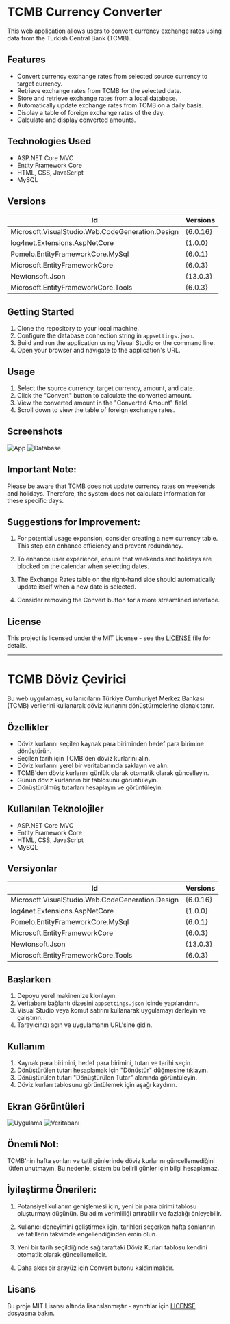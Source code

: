 # TCMB Currency Converter

This web application allows users to convert currency exchange rates using data from the Turkish Central Bank (TCMB).

## Features

- Convert currency exchange rates from selected source currency to target currency.
- Retrieve exchange rates from TCMB for the selected date.
- Store and retrieve exchange rates from a local database.
- Automatically update exchange rates from TCMB on a daily basis.
- Display a table of foreign exchange rates of the day.
- Calculate and display converted amounts.

## Technologies Used

- ASP.NET Core MVC
- Entity Framework Core
- HTML, CSS, JavaScript
- MySQL

## Versions

| Id                                   | Versions      |
|--------------------------------------|---------------|
| Microsoft.VisualStudio.Web.CodeGeneration.Design | {6.0.16}      |
| log4net.Extensions.AspNetCore         | {1.0.0}       |
| Pomelo.EntityFrameworkCore.MySql      | {6.0.1}       |
| Microsoft.EntityFrameworkCore          | {6.0.3}       |
| Newtonsoft.Json                       | {13.0.3}      |
| Microsoft.EntityFrameworkCore.Tools  | {6.0.3}       |

## Getting Started

1. Clone the repository to your local machine.
2. Configure the database connection string in `appsettings.json`.
3. Build and run the application using Visual Studio or the command line.
4. Open your browser and navigate to the application's URL.

## Usage

1. Select the source currency, target currency, amount, and date.
2. Click the "Convert" button to calculate the converted amount.
3. View the converted amount in the "Converted Amount" field.
4. Scroll down to view the table of foreign exchange rates.

## Screenshots

![App](MB1008/screenshots/screenshot1.png)
![Database](MB1008/screenshots/screenshot2.png)

## Important Note:
Please be aware that TCMB does not update currency rates on weekends and holidays. Therefore, the system does not calculate information for these specific days.

## Suggestions for Improvement:
1. For potential usage expansion, consider creating a new currency table. This step can enhance efficiency and prevent redundancy.

2. To enhance user experience, ensure that weekends and holidays are blocked on the calendar when selecting dates.

3. The Exchange Rates table on the right-hand side should automatically update itself when a new date is selected.

4. Consider removing the Convert button for a more streamlined interface.

## License

This project is licensed under the MIT License - see the [LICENSE](/LICENSE) file for details.

---

# TCMB Döviz Çevirici

Bu web uygulaması, kullanıcıların Türkiye Cumhuriyet Merkez Bankası (TCMB) verilerini kullanarak döviz kurlarını dönüştürmelerine olanak tanır.

## Özellikler

- Döviz kurlarını seçilen kaynak para biriminden hedef para birimine dönüştürün.
- Seçilen tarih için TCMB'den döviz kurlarını alın.
- Döviz kurlarını yerel bir veritabanında saklayın ve alın.
- TCMB'den döviz kurlarını günlük olarak otomatik olarak güncelleyin.
- Günün döviz kurlarının bir tablosunu görüntüleyin.
- Dönüştürülmüş tutarları hesaplayın ve görüntüleyin.

## Kullanılan Teknolojiler

- ASP.NET Core MVC
- Entity Framework Core
- HTML, CSS, JavaScript
- MySQL

## Versiyonlar

| Id                                   | Versions      |
|--------------------------------------|---------------|
| Microsoft.VisualStudio.Web.CodeGeneration.Design | {6.0.16}      |
| log4net.Extensions.AspNetCore         | {1.0.0}       |
| Pomelo.EntityFrameworkCore.MySql      | {6.0.1}       |
| Microsoft.EntityFrameworkCore          | {6.0.3}       |
| Newtonsoft.Json                       | {13.0.3}      |
| Microsoft.EntityFrameworkCore.Tools  | {6.0.3}       |

## Başlarken

1. Depoyu yerel makinenize klonlayın.
2. Veritabanı bağlantı dizesini `appsettings.json` içinde yapılandırın.
3. Visual Studio veya komut satırını kullanarak uygulamayı derleyin ve çalıştırın.
4. Tarayıcınızı açın ve uygulamanın URL'sine gidin.

## Kullanım

1. Kaynak para birimini, hedef para birimini, tutarı ve tarihi seçin.
2. Dönüştürülen tutarı hesaplamak için "Dönüştür" düğmesine tıklayın.
3. Dönüştürülen tutarı "Dönüştürülen Tutar" alanında görüntüleyin.
4. Döviz kurları tablosunu görüntülemek için aşağı kaydırın.

## Ekran Görüntüleri

![Uygulama](MB1008/screenshots/screenshot1.png)
![Veritabanı](MB1008/screenshots/screenshot2.png)

## Önemli Not:
TCMB'nin hafta sonları ve tatil günlerinde döviz kurlarını güncellemediğini lütfen unutmayın. Bu nedenle, sistem bu belirli günler için bilgi hesaplamaz.

## İyileştirme Önerileri:
1. Potansiyel kullanım genişlemesi için, yeni bir para birimi tablosu oluşturmayı düşünün. Bu adım verimliliği artırabilir ve fazlalığı önleyebilir.

2. Kullanıcı deneyimini geliştirmek için, tarihleri seçerken hafta sonlarının ve tatillerin takvimde engellendiğinden emin olun.

3. Yeni bir tarih seçildiğinde sağ taraftaki Döviz Kurları tablosu kendini otomatik olarak güncellemelidir.

4. Daha akıcı bir arayüz için Convert butonu kaldırılmalıdır.

## Lisans

Bu proje MIT Lisansı altında lisanslanmıştır - ayrıntılar için [LICENSE](/LICENSE) dosyasına bakın.

